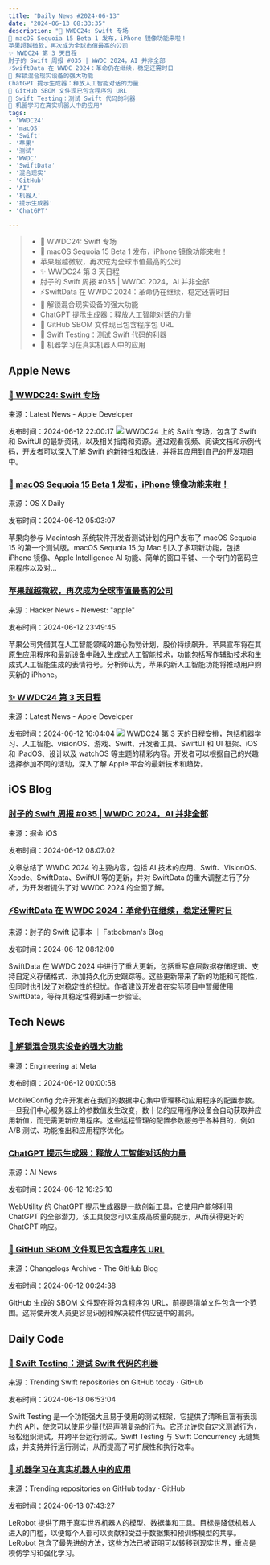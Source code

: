 ```yaml
---
title: "Daily News #2024-06-13"
date: "2024-06-13 08:33:35"
description: "🎉 WWDC24: Swift 专场
🌟 macOS Sequoia 15 Beta 1 发布，iPhone 镜像功能来啦！
苹果超越微软，再次成为全球市值最高的公司
✨ WWDC24 第 3 天日程
肘子的 Swift 周报 #035 | WWDC 2024，AI 并非全部
⚡️SwiftData 在 WWDC 2024：革命仍在继续，稳定还需时日
🌟 解锁混合现实设备的强大功能
ChatGPT 提示生成器：释放人工智能对话的力量
🎉 GitHub SBOM 文件现已包含程序包 URL
🎉 Swift Testing：测试 Swift 代码的利器
🤖 机器学习在真实机器人中的应用"
tags: 
- 'WWDC24'
- 'macOS'
- 'Swift'
- '苹果'
- '测试'
- 'WWDC'
- 'SwiftData'
- '混合现实'
- 'GitHub'
- 'AI'
- '机器人'
- '提示生成器'
- 'ChatGPT'

---
```


> - 🎉 WWDC24: Swift 专场
> - 🌟 macOS Sequoia 15 Beta 1 发布，iPhone 镜像功能来啦！
> - 苹果超越微软，再次成为全球市值最高的公司
> - ✨ WWDC24 第 3 天日程
> - 肘子的 Swift 周报 #035 | WWDC 2024，AI 并非全部
> - ⚡️SwiftData 在 WWDC 2024：革命仍在继续，稳定还需时日
> - 🌟 解锁混合现实设备的强大功能
> - ChatGPT 提示生成器：释放人工智能对话的力量
> - 🎉 GitHub SBOM 文件现已包含程序包 URL
> - 🎉 Swift Testing：测试 Swift 代码的利器
> - 🤖 机器学习在真实机器人中的应用

## Apple News

### [🎉 WWDC24: Swift 专场](https://developer.apple.com/news/?id=ro5xk7qg)

来源：Latest News - Apple Developer

发布时间：2024-06-12 22:00:17
![](https://devimages-cdn.apple.com/wwdc-services/articles/images/582B38B5-DA5D-47B7-B219-2FE880B4AFB0/2048.jpeg)
WWDC24 上的 Swift 专场，包含了 Swift 和 SwiftUI 的最新资讯，以及相关指南和资源。通过观看视频、阅读文档和示例代码，开发者可以深入了解 Swift 的新特性和改进，并将其应用到自己的开发项目中。

### [🌟 macOS Sequoia 15 Beta 1 发布，iPhone 镜像功能来啦！](https://osxdaily.com/2024/06/11/macos-sequoia-15-beta-1-available-to-download-now/)

来源：OS X Daily

发布时间：2024-06-12 05:03:07

苹果向参与 Macintosh 系统软件开发者测试计划的用户发布了 macOS Sequoia 15 的第一个测试版。macOS Sequoia 15 为 Mac 引入了多项新功能，包括 iPhone 镜像、Apple Intelligence AI 功能、简单的窗口平铺、一个专门的密码应用程序以及对...

### [苹果超越微软，再次成为全球市值最高的公司](https://www.cnbc.com/2024/06/12/apple-aapl-most-valuable-company-in-world.html)

来源：Hacker News - Newest: "apple"

发布时间：2024-06-12 23:49:45

苹果公司凭借其在人工智能领域的雄心勃勃计划，股价持续飙升。苹果宣布将在其原生应用程序和最新设备中融入生成式人工智能技术，功能包括写作辅助技术和生成式人工智能生成的表情符号。分析师认为，苹果的新人工智能功能将推动用户购买新的 iPhone。

### [✨ WWDC24 第 3 天日程](https://developer.apple.com/news/?id=a41hz3ae)

来源：Latest News - Apple Developer

发布时间：2024-06-12 16:04:04
![](https://devimages-cdn.apple.com/wwdc-services/articles/images/1D92BE54-157F-453E-8DA2-7756408F0CBD/2048.jpeg)
WWDC24 第 3 天的日程安排，包括机器学习、人工智能、visionOS、游戏、Swift、开发者工具、SwiftUI 和 UI 框架、iOS 和 iPadOS、设计以及 watchOS 等主题的精彩内容。开发者可以根据自己的兴趣选择参加不同的活动，深入了解 Apple 平台的最新技术和趋势。

## iOS Blog

### [肘子的 Swift 周报 #035 | WWDC 2024，AI 并非全部](https://juejin.cn/post/7378535517951377434)

来源：掘金 iOS

发布时间：2024-06-12 08:07:02

文章总结了 WWDC 2024 的主要内容，包括 AI 技术的应用、Swift、VisionOS、Xcode、SwiftData、SwiftUI 等的更新，并对 SwiftData 的重大调整进行了分析，为开发者提供了对 WWDC 2024 的全面了解。

### [⚡️SwiftData 在 WWDC 2024：革命仍在继续，稳定还需时日](https://fatbobman.com/zh/posts/swiftdata-in-wwdc2024/)

来源：肘子的 Swift 记事本 ｜ Fatbobman's Blog

发布时间：2024-06-12 08:12:00

SwiftData 在 WWDC 2024 中进行了重大更新，包括重写底层数据存储逻辑、支持自定义存储格式、添加持久化历史跟踪等。这些更新带来了新的功能和可能性，但同时也引发了对稳定性的担忧。作者建议开发者在实际项目中暂缓使用 SwiftData，等待其稳定性得到进一步验证。

## Tech News

### [🌟 解锁混合现实设备的强大功能](https://engineering.fb.com/2024/06/11/core-infra/mobileconfig-meta-mixed-reality-mr/)

来源：Engineering at Meta

发布时间：2024-06-12 00:00:58

MobileConfig 允许开发者在我们的数据中心集中管理移动应用程序的配置参数。一旦我们中心服务器上的参数值发生改变，数十亿的应用程序设备会自动获取并应用新值，而无需更新应用程序。这些远程管理的配置参数服务于各种目的，例如 A/B 测试、功能推出和应用程序优化。

### [ChatGPT 提示生成器：释放人工智能对话的力量](https://www.artificialintelligence-news.com/2024/06/12/chatgpt-prompt-generator-unleashing-the-power-of-ai-conversations/)

来源：AI News

发布时间：2024-06-12 16:25:10

WebUtility 的 ChatGPT 提示生成器是一款创新工具，它使用户能够利用 ChatGPT 的全部潜力。该工具使您可以生成高质量的提示，从而获得更好的 ChatGPT 响应。

### [🎉 GitHub SBOM 文件现已包含程序包 URL](https://github.blog/changelog/2024-06-11-generated-sbom-files-will-now-include-a-package-url-when-a-manifest-file-includes-a-range)

来源：Changelogs Archive - The GitHub Blog

发布时间：2024-06-12 00:24:38

GitHub 生成的 SBOM 文件现在将包含程序包 URL，前提是清单文件包含一个范围。这将使开发人员更容易识别和解决软件供应链中的漏洞。

## Daily Code

### [🎉 Swift Testing：测试 Swift 代码的利器](https://github.com/apple/swift-testing)

来源：Trending Swift repositories on GitHub today · GitHub

发布时间：2024-06-13 06:53:04

Swift Testing 是一个功能强大且易于使用的测试框架，它提供了清晰且富有表现力的 API，使您可以使用少量代码声明复杂的行为。它还允许您自定义测试行为，轻松组织测试，并跨平台运行测试。Swift Testing 与 Swift Concurrency 无缝集成，并支持并行运行测试，从而提高了可扩展性和执行效率。

### [🤖 机器学习在真实机器人中的应用](https://github.com/huggingface/lerobot)

来源：Trending repositories on GitHub today · GitHub

发布时间：2024-06-13 07:43:27

LeRobot 提供了用于真实世界机器人的模型、数据集和工具。目标是降低机器人进入的门槛，以便每个人都可以贡献和受益于数据集和预训练模型的共享。LeRobot 包含了最先进的方法，这些方法已被证明可以转移到现实世界，重点是模仿学习和强化学习。
